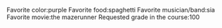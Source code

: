 Favorite color:purple 
Favorite food:spaghetti
Favorite musician/band:sia 
Favorite movie:the mazerunner
Requested grade in the course:100 
